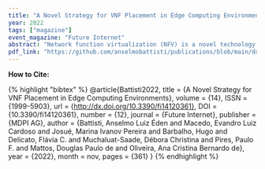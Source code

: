 ```yaml
---
title: "A Novel Strategy for VNF Placement in Edge Computing Environments"
year: 2022
tags: ["magazine"]
event_magazine: "Future Internet"
abstract: "Network function virtualization (NFV) is a novel technology that virtualizes computing,network, and storage resources to decouple the network functions from the underlying hardware, thus allowing the software implementation of such functions to run on commodity hardware. By doing this, NFV provides the necessary flexibility to enable agile, cost-effective, and on-demand service delivery models combined with automated management. Different management and orchestration challenges arise in such virtualized and distributed environments. A major challenge in the selection of the most suitable edge nodes is that of deploying virtual network functions (VNFs) to meet requests from multiple users. This article addresses the VNF placement problem by providing a novel integer linear programming (ILP) optimization model and a novel VNF placement algorithm. In our definition, the multi-objective optimization problem aims to (i) minimize the energy consumption in the edge nodes; (ii) minimize the total latency; and (iii) reducing the total cost of the infrastructure.Our new solution formulates the VNF placement problem by taking these three objectives into account simultaneously. In addition, the novel VNF placement algorithm leverages VNF sharing, which reuses VNF instances already placed to potentially reduce computational resource usage. Such a feature is still little explored in the community. Through simulation, numerical results show that our approach can perform better than other approaches found in the literature regarding resource consumption and the number of SFC requests met." 
pdf_link: "https://github.com/anselmobattisti/publications/blob/main/docs/2022/MDPI/article.pdf"
---
```


<strong>How to Cite:</strong>

{% highlight "bibtex" %}
@article{Battisti2022,
  title = {A Novel Strategy for VNF Placement in Edge Computing Environments},
  volume = {14},
  ISSN = {1999-5903},
  url = {http://dx.doi.org/10.3390/fi14120361},
  DOI = {10.3390/fi14120361},
  number = {12},
  journal = {Future Internet},
  publisher = {MDPI AG},
  author = {Battisti,  Anselmo Luiz Éden and Macedo,  Evandro Luiz Cardoso and Josué,  Marina Ivanov Pereira and Barbalho,  Hugo and Delicato,  Flávia C. and Muchaluat-Saade,  Débora Christina and Pires,  Paulo F. and Mattos,  Douglas Paulo de and Oliveira,  Ana Cristina Bernardo de},
  year = {2022},
  month = nov,
  pages = {361}
}
{% endhighlight %}